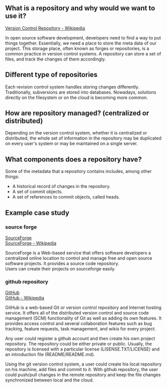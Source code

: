 ## What is a repository and why would we want to use it?

[Version Control Repository - Wikipedia](https://en.wikipedia.org/wiki/Repository_version_control)

In open source software development, developers need to find a way to put things together. Essentially, we need a place to store the meta data of our project. This storage place, often known as forges or repositories, is a common practice in version control systems. A repository can store a set of files, and track the changes of them accordingly.

## Different type of repositories

Each revision control system handles storing changes differently. Traditionally, subversions are stored into databases. Nowadays, solutions directly on the filesystem or on the cloud is becoming more common.

## How are repository managed? \(centralized or distributed\)

Depending on the version control system, whether it is centralized or distributed, the whole set of information in the repository may be duplicated on every user's system or may be maintained on a single server.

## What components does a repository have?

Some of the metadata that a repository contains includes, among other things:

* A historical record of changes in the repository.
* A set of commit objects.
* A set of references to commit objects, called heads.

## Example case study

### source forge

[SourceForge](https://sourceforge.net/)  
[SourceForge - Wikipedia](https://en.wikipedia.org/wiki/SourceForge)

SourceForge is a Web-based service that offers software developers a centralized online location to control and manage free and open source software projects. It provides a source code repository.  
Users can create their projects on sourceforge easily.

### github repository

[GitHub](https://github.com/)  
[GitHub - Wikipedia](https://en.wikipedia.org/wiki/GitHub)

GitHub is a web-based Git or version control repository and Internet hosting service. It offers all of the distributed version control and source code management \(SCM\) functionality of Git as well as adding its own features.  It provides access control and several collaboration features such as bug tracking, feature requests, task management, and wikis for every project.

Any user could register a github account and then create his own project repository. The repository could be either private or public. Usually, the repository is licensed with a particular license \(LISENSE.TXT/LICENSE\) and an introduction file \(README/README.md\).

Using the git version control system, a user could create his local repository on his machine, add files and commit to it. With github repository, the user could push/pull changes in the remote repository and keep the file changes synchronized between local and the cloud.

